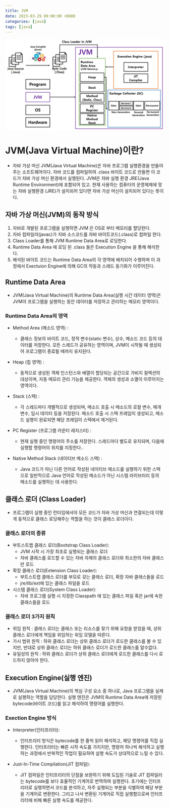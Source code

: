 ```yaml
---
title: JVM
date: 2023-03-29 09:00:00 +0800
categories: [java]
tags: [java]
---
```


<img src="/images/jvm/1.png">

# JVM(Java Virtual Machine)이란?

- 자바 가상 머신 JVM(Java Virtual Machine)은 자바 프로그램 실행환경을 만들어 주는 소프트웨어이다. 자바 코드를 컴파일하여 .class 바이트 코드로 만들면
  이 코드가 자바 가상 머신 환경에서 실행된다. JVM은 자바 실행 환경 JRE(Java Runtime Environment)에 포함되어 있고. 현재 사용하는 컴퓨터의 운영체제에
  맞는 자바 실행환경 (JRE)가 설치되어 있다면 자바 가상 머신이 설치되어 있다는 뜻이다.

## 자바 가상 머신(JVM)의 동작 방식

1. 자바로 개발된 프로그램을 실행하면 JVM 은 OS로 부터 메모리를 할당한다.
2. 자바 컴파일러(javac)가 지바 소스코드를 자바 바이트코드(.class)로 컴파일 한다.
3. Class Loader를 통해 JVM Runtime Data Area로 로딩한다.
4. Runtime Data Area 에 로딩 된 .class 들은 Execution Engine 을 통해 해석한다.
5. 해석된 바이트 코드는 Runtime Data Area의 각 영역에 배치되어 수행하며 이 과정에서 Exectuion Engine에 의해 GC의 작동과 스레드 동기화가
   이루어진다.

## Runtime Data Area

- JVM(Java Virtual Machine)의 Runtime Data Area(실행 시간 데이터 영역)은 JVM이 프로그램을 실행하는 동안 데이터를 저장하고 관리하는 메모리
  영역이다.

### Runtime Data Area의 영역

- Method Area (메소드 영역) :
  - 클래스 정보의 바이트 코드, 정적 변수(static 변수), 상수, 메소드 코드 등의 데이터를 저장한다. 모든 스레드가 공유하는 영역이며, JVM이 시작될 때 생성되어 프로그램이 종료될
    때까지 유지된다.

- Heap (힙 영역) :
  - 동적으로 생성된 객체 인스턴스와 배열이 할당되는 공간으로 가비지 컬렉션의 대상이며, 자동 메모리 관리 기능을 제공한다. 객체의 생성과 소멸이 이루어지는 영역이다.

- Stack (스택) :
  - 각 스레드마다 개별적으로 생성되며, 메소드 호출 시 메소드의 로컬 변수, 매개변수, 임시 데이터 등을 저장된다. 메소드 호출 시 스택 프레임이 생성되고, 메소드 실행이
    완료되면 해당 프레임이 스택에서 제거된다.

- PC Register (프로그램 카운터 레지스터) :
  - 현재 실행 중인 명령어의 주소를 저장한다. 스레드마다 별도로 유지되며, 다음에 실행할 명령어의 위치를 지정한다..

- Native Method Stack (네이티브 메소드 스택) :
  - Java 코드가 아닌 다른 언어로 작성된 네이티브 메소드를 실행하기 위한 스택으로 일반적으로 Java 언어로 작성된 메소드가 아닌 시스템 라이브러리 등의 메소드를 실행하는
    데 사용한다.

## 클래스 로더 (Class Loader)

- 프로그램이 실행 중인 런타임에서야 모든 코드가 자바 가상 머신과 연결되는데 이렇게 동적으로 클래스 로딩해주는 역할을 하는 것이 클래스 로더이다.

### 클래스 로더의 종류

- 부트스트랩 클래스 로더(Bootstrap Class Loader):
  - JVM 시작 시 가장 최초로 실행되는 클래스 로더
  - 자바 클래스를 로드할 수 있는 자바 자체의 클래스 로더와 최소한의 자바 클래스만 로드
- 확장 클래스 로더(Extension Class Loader):
  - 부트스트랩 클래스 로더를 부모로 갖는 클래스 로더, 확장 자바 클래스들을 로드
  - jre/lib/ext에 있는 클래스 파일을 로드
- 시스템 클래스 로더(System Class Loader):
  - 자바 프로그램 실행 시 지정한 Classpath 에 있는 클래스 파일 혹은 jar에 속한 클래스들을 로드

### 클래스 로더 3가지 원칙

- 위임 원칙 : 클래스 로더는 클래스 또는 리소스를 찾기 위해 요청을 받았을 때, 상위 클래스 로더에게 책임을 위임하는 위임 모델을 따른다.
- 가시 범위 원칙 : 하위 클래스 로더는 상위 클래스 로더가 로드한 클래스를 볼 수 있지만, 반대로 상위 클래스 로더는 하위 클래스 로더가 로드한 클래스를 알수없다.
- 유일성의 원칙 : 하위 클래스 로더가 상위 클래스 로더에게 로드한 클래스를 다시 로드하지 않아야 한다.

## Execution Engine(실행 엔진)

- JVM(Java Virtual Machine)의 핵심 구성 요소 중 하나로, Java 프로그램을 실제로 실행하는 역할을 담당한다. 실행 엔진은 JVM의 Runtime Data
  Area에 저장된 bytecode(바이트 코드)를 읽고 해석하여 명령어를 실행한다.

### Exection Engine 방식

- Interpreter(인터프리터):
  - 인터프리터 방식은 bytecode를 한 줄씩 읽어 해석하고, 해당 명령어를 직접 실행한다. 인터프리터는 빠른 시작 속도를 가지지만, 명령어 하나씩 해석하고 실행하는 과정에서
    반복적인 작업이 필요하여 실행 속도가 상대적으로 느릴 수 있다.

- Just-In-Time Compilation(JIT 컴파일):
  - JIT 컴파일은 인터프리터의 단점을 보완하기 위해 도입된 기술로 JIT 컴파일러는 bytecode를 보다 효율적인 기계어로 번역하여 실행한다. 초기에는 인터프리터로
    실행하면서 코드를 분석하고, 자주 실행되는 부분을 식별하여 해당 부분을 기계어로 변환한다. 그리고 나서 변환된 기계어로 직접 실행함으로써 인터프리터에 비해 빠른 실행 속도를
    제공한다.
